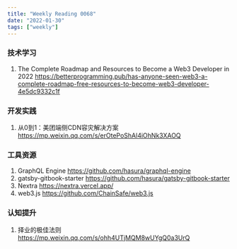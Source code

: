 ```yaml
---
title: "Weekly Reading 0068"
date: "2022-01-30"
tags: ["weekly"]
---
```


### 技术学习
1. The Complete Roadmap and Resources to Become a Web3 Developer in 2022 https://betterprogramming.pub/has-anyone-seen-web3-a-complete-roadmap-free-resources-to-become-web3-developer-4e5dc9332c1f

### 开发实践
1. 从0到1：美团端侧CDN容灾解决方案 https://mp.weixin.qq.com/s/erOtePoShAl4iOhNk3XAOQ

### 工具资源
1. GraphQL Engine https://github.com/hasura/graphql-engine
2. gatsby-gitbook-starter https://github.com/hasura/gatsby-gitbook-starter
3. Nextra https://nextra.vercel.app/
4. web3.js https://github.com/ChainSafe/web3.js

### 认知提升
1. 择业的极佳法则 https://mp.weixin.qq.com/s/ohh4UTjMQM8wUYgQ0a3UrQ